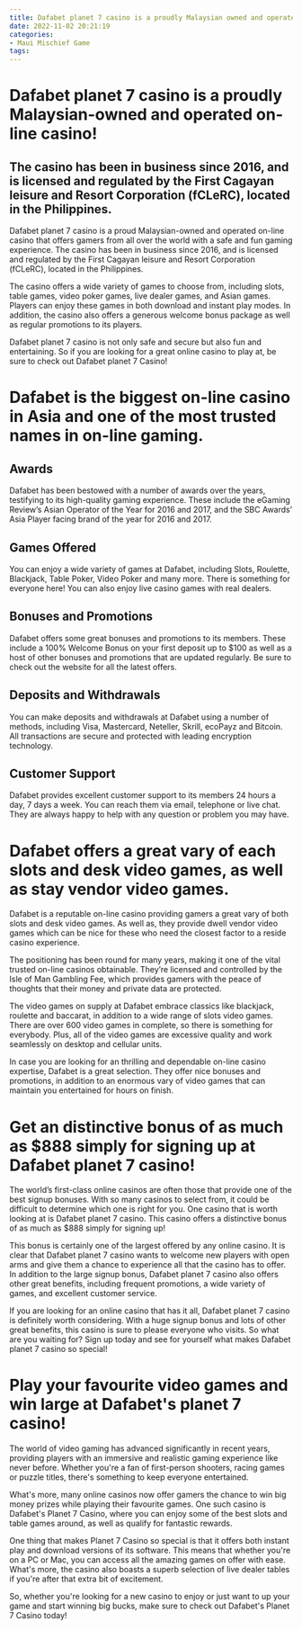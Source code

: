 ```yaml
---
title: Dafabet planet 7 casino is a proudly Malaysian owned and operated on line casino!
date: 2022-11-02 20:21:19
categories:
- Maui Mischief Game
tags:
---
```



#  Dafabet planet 7 casino is a proudly Malaysian-owned and operated on-line casino!

## The casino has been in business since 2016, and is licensed and regulated by the First Cagayan leisure and Resort Corporation (fCLeRC), located in the Philippines.

Dafabet planet 7 casino is a proud Malaysian-owned and operated on-line casino that offers gamers from all over the world with a safe and fun gaming experience. The casino has been in business since 2016, and is licensed and regulated by the First Cagayan leisure and Resort Corporation (fCLeRC), located in the Philippines.

The casino offers a wide variety of games to choose from, including slots, table games, video poker games, live dealer games, and Asian games. Players can enjoy these games in both download and instant play modes. In addition, the casino also offers a generous welcome bonus package as well as regular promotions to its players.

Dafabet planet 7 casino is not only safe and secure but also fun and entertaining. So if you are looking for a great online casino to play at, be sure to check out Dafabet planet 7 Casino!

#  Dafabet is the biggest on-line casino in Asia and one of the most trusted names in on-line gaming.

## Awards

Dafabet has been bestowed with a number of awards over the years, testifying to its high-quality gaming experience. These include the eGaming Review’s Asian Operator of the Year for 2016 and 2017, and the SBC Awards’ Asia Player facing brand of the year for 2016 and 2017.

## Games Offered

You can enjoy a wide variety of games at Dafabet, including Slots, Roulette, Blackjack, Table Poker, Video Poker and many more. There is something for everyone here! You can also enjoy live casino games with real dealers.

## Bonuses and Promotions

Dafabet offers some great bonuses and promotions to its members. These include a 100% Welcome Bonus on your first deposit up to $100 as well as a host of other bonuses and promotions that are updated regularly. Be sure to check out the website for all the latest offers.

## Deposits and Withdrawals

You can make deposits and withdrawals at Dafabet using a number of methods, including Visa, Mastercard, Neteller, Skrill, ecoPayz and Bitcoin. All transactions are secure and protected with leading encryption technology.

## Customer Support

Dafabet provides excellent customer support to its members 24 hours a day, 7 days a week. You can reach them via email, telephone or live chat. They are always happy to help with any question or problem you may have.

#  Dafabet offers a great vary of each slots and desk video games, as well as stay vendor video games.

Dafabet is a reputable on-line casino providing gamers a great vary of both slots and desk video games. As well as, they provide dwell vendor video games which can be nice for these who need the closest factor to a reside casino experience.

The positioning has been round for many years, making it one of the vital trusted on-line casinos obtainable. They’re licensed and controlled by the Isle of Man Gambling Fee, which provides gamers with the peace of thoughts that their money and private data are protected.

The video games on supply at Dafabet embrace classics like blackjack, roulette and baccarat, in addition to a wide range of slots video games. There are over 600 video games in complete, so there is something for everybody. Plus, all of the video games are excessive quality and work seamlessly on desktop and cellular units.

In case you are looking for an thrilling and dependable on-line casino expertise, Dafabet is a great selection. They offer nice bonuses and promotions, in addition to an enormous vary of video games that can maintain you entertained for hours on finish.

#  Get an distinctive bonus of as much as $888 simply for signing up at Dafabet planet 7 casino!

The world’s first-class online casinos are often those that provide one of the best signup bonuses. With so many casinos to select from, it could be difficult to determine which one is right for you. One casino that is worth looking at is Dafabet planet 7 casino. This casino offers a distinctive bonus of as much as $888 simply for signing up!

This bonus is certainly one of the largest offered by any online casino. It is clear that Dafabet planet 7 casino wants to welcome new players with open arms and give them a chance to experience all that the casino has to offer. In addition to the large signup bonus, Dafabet planet 7 casino also offers other great benefits, including frequent promotions, a wide variety of games, and excellent customer service.

If you are looking for an online casino that has it all, Dafabet planet 7 casino is definitely worth considering. With a huge signup bonus and lots of other great benefits, this casino is sure to please everyone who visits. So what are you waiting for? Sign up today and see for yourself what makes Dafabet planet 7 casino so special!

#  Play your favourite video games and win large at Dafabet's planet 7 casino!

The world of video gaming has advanced significantly in recent years, providing players with an immersive and realistic gaming experience like never before. Whether you're a fan of first-person shooters, racing games or puzzle titles, there's something to keep everyone entertained.

What's more, many online casinos now offer gamers the chance to win big money prizes while playing their favourite games. One such casino is Dafabet's Planet 7 Casino, where you can enjoy some of the best slots and table games around, as well as qualify for fantastic rewards.

One thing that makes Planet 7 Casino so special is that it offers both instant play and download versions of its software. This means that whether you're on a PC or Mac, you can access all the amazing games on offer with ease. What's more, the casino also boasts a superb selection of live dealer tables if you're after that extra bit of excitement.

So, whether you're looking for a new casino to enjoy or just want to up your game and start winning big bucks, make sure to check out Dafabet's Planet 7 Casino today!